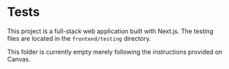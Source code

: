 # Tests

This project is a full-stack web application built with Next.js. The testing files are located in the `frontend/testing` directory.

This folder is currently empty merely following the instructions provided on Canvas.
